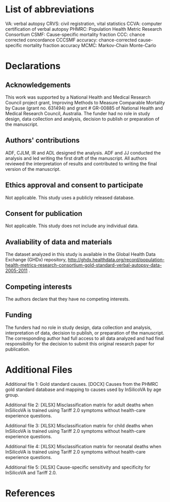 List of abbreviations
=====================

VA: verbal autopsy
CRVS: civil registration, vital statistics
CCVA: computer certification of verbal autopsy
PHMRC: Population Health Metric Research Consortium
CSMF: Cause-specific mortality fraction
CCC: chance corrected concordance
CCCSMF accuracy: chance-corrected cause-specific mortality fraction accuracy
MCMC: Markov-Chain Monte-Carlo

Declarations
============

Acknowledgements
----------------
This work was supported by a National Health and Medical Research Council
project grant, Improving Methods to Measure Comparable Mortality by Cause (grant
no. 631494) and grant # GR-00885 of National Health and Medical Research Council,
Australia. The funder had no role in study design, data collection and analysis,
decision to publish or preparation of the manuscript.

Authors' contributions
----------------------
ADF, CJLM, IR and ADL designed the analysis. ADF and JJ conducted the analysis
and led writing the first draft of the manuscript. All authors reviewed the
interpretation of results and contributed to writing the final version of the
manuscript.

Ethics approval and consent to participate
------------------------------------------
Not applicable. This study uses a publicly released database.

Consent for publication
-----------------------
Not applicable. This study does not include any individual data.

Avaliability of data and materials
----------------------------------
The dataset analyzed in this study is available in the Global Health Data
Exchange (GHDx) repository,
http://ghdx.healthdata.org/record/population-health-metrics-research-consortium-gold-standard-verbal-autopsy-data-2005-2011 .

Competing interests
-------------------
The authors declare that they have no competing interests.

Funding
-------
The funders had no role in study design, data collection and analysis,
interpretation of data, decision to publish, or preparation of the manuscript.
The corresponding author had full access to all data analyzed and had final
responsibility for the decision to submit this original research paper for
publication.

Additional Files
================
Additional file 1: Gold standard causes. [DOCX] Causes from the PHMRC gold
standard database and mapping to causes used by InSilicoVA by age group.

Additional file 2: [XLSX] Misclassification matrix for adult deaths when InSilicoVA is
trained using Tariff 2.0 symptoms without health-care experience questions.

Additional file 3: [XLSX] Misclassification matrix for child deaths when InSilicoVA is
trained using Tariff 2.0 symptoms without health-care experience questions.

Additional file 4: [XLSX] Misclassification matrix for neonatal deaths when InSilicoVA is
trained using Tariff 2.0 symptoms without health-care experience questions.

Additional file 5: [XLSX] Cause-specific sensitivity and specificity for
InSilicoVA and Tariff 2.0.

References
==========
